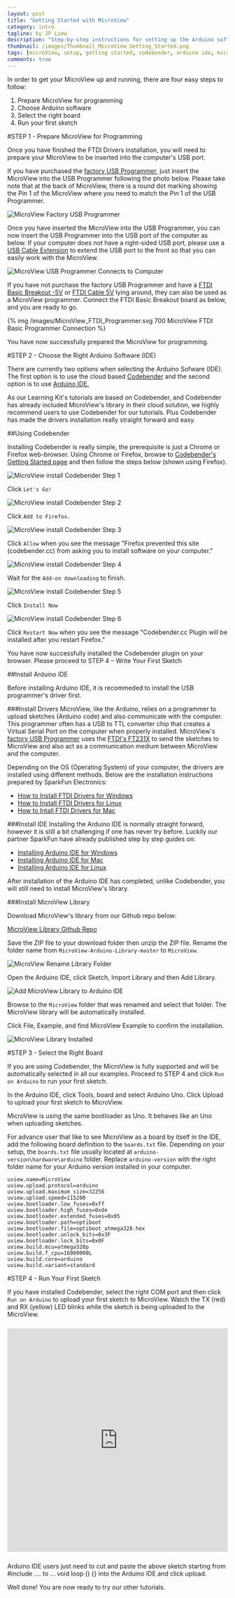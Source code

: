 ```yaml
---
layout: post
title: "Getting Started with MicroView"
category: intro 
tagline: by JP Liew
description: "Step-by-step instructions for setting up the Arduino software and connecting it to your MicroView."
thumbnail: /images/Thumbnail_MicroView_Getting_Started.png
tags: [microView, setup, getting started, codebender, arduino ide, microview library]
comments: true
---
```

In order to get your MicroView up and running, there are four easy steps to follow: 

1.  Prepare MicroView for programming
2.  Choose Arduino software
3.  Select the right board
4.  Run your first sketch

#STEP 1 - Prepare MicroView for Programming

Once you have finished the FTDI Drivers installation, you will need to prepare your MicroView to be inserted into the computer's USB port.

If you have purchased the [factory USB Programmer]( https://www.sparkfun.com/products/12924), just insert the MicroView into the USB Programmer following the photo below.  Please take note that at the back of MicroView, there is a round dot marking showing the Pin 1 of the MicroView where you need to match the Pin 1 of the USB Programmer.

![MicroView Factory USB Programmer](/images/MicroView_Factory_Programmer.jpg)

Once you have inserted the MicroView into the USB Programmer, you can now insert the USB Programmer into the USB port of the computer as below.  If your computer does not have a right-sided USB port, please use a [USB Cable Extension](https://www.sparkfun.com/products/517) to extend the USB port to the front so that you can easily work with the MicroView.

![MicroView USB Programmer Connects to Computer](/images/MicroView_Programmer_To_Computer.jpg)

If you have not purchase the factory USB Programmer and have a [FTDI Basic Breakout -5V](https://www.sparkfun.com/products/9716) or [FTDI Cable 5V]( https://www.sparkfun.com/products/9718) lying around, they can also be used as a MicroView programmer. Connect the FTDI Basic Breakout board as below, and you are ready to go.

{% img /images/MicroView_FTDI_Programmer.svg 700 MicroView FTDI Basic Programmer Connection %}

<p class="success">You have now successfully prepared the MicroView for programming.</p>

#STEP 2 - Choose the Right Arduino Software (IDE)

There are currently two options when selecting the Arduino Sofware (IDE). The first option is to use the cloud based [Codebender](https://codebender.cc?referral_code=7fuuEtc89N) and the second option is to use [Arduino IDE.](http://arduino.cc/en/main/software)

<p class="info">As our Learning Kit's tutorials are based on Codebender, and Codebender has already included MicroView's library in their cloud solution, we highly recommend users to use Codebender for our tutorials. Plus Codebender has made the drivers installation really straight forward and easy.</p>

##Using Codebender

Installing Codebender is really simple, the prerequisite is just a Chrome or Firefox web-browser.  Using Chrome or Firefox, browse to [Codebender's Getting Started page](https://codebender.cc/static/walkthrough/page/1?referral_code=7fuuEtc89N) and then follow the steps below (shown using Firefox).

![MicroView install Codebender Step 1](/images/Codebender_Step01.png)

Click `Let's Go!`

![MicroView install Codebender Step 2](/images/Codebender_Step02.png)

Click `Add to Firefox.`

![MicroView install Codebender Step 3](/images/Codebender_Step03.png)

Click `Allow` when you see the message "Firefox prevented this site (codebender.cc) from asking you to install software on your computer."

![MicroView install Codebender Step 4](/images/Codebender_Step04.png)

Wait for the `Add-on downloading` to finish.

![MicroView install Codebender Step 5](/images/Codebender_Step05.png)

Click `Install Now`

![MicroView install Codebender Step 6](/images/Codebender_Step06.png)

Click `Restart Now` when you see the message "Codebender.cc Plugin will be installed after you restart Firefox."

<p class="success">You have now successfully installed the Codebender plugin on your browser. Please proceed to STEP 4 – Write Your First Sketch</p>

##Install Arduino IDE

Before installing Arduino IDE, it is recommeded to install the USB programmer's driver first.

###Install Drivers
MicroView, like the Arduino, relies on a programmer to upload sketches (Arduino code) and also communicate with the computer. This programmer often has a USB to TTL converter chip that creates a Virtual Serial Port on the computer when properly installed.  MicroView's [factory USB Programmer]( https://www.sparkfun.com/products/12924) uses the [FTDI's FT231X](http://www.ftdichip.com/Products/ICs/FT231X.html) to send the sketches to MicroView and also act as a communication medium between MicroView and the computer.

Depending on the OS (Operating System) of your computer, the drivers are installed using different methods.  Below are the installation instructions prepared by SparkFun Electronics:

* [How to Install FTDI Drivers for Windows]( https://learn.sparkfun.com/tutorials/how-to-install-ftdi-drivers/windows---quick-and-easy)
* [How to Install FTDI Drivers for Linux]( https://learn.sparkfun.com/tutorials/how-to-install-ftdi-drivers/linux)
* [How to Intall FTDI Drivers for Mac]( https://learn.sparkfun.com/tutorials/how-to-install-ftdi-drivers/mac)


###Install IDE
Installing the Arduino IDE is normally straight forward, however it is still a bit challenging if one has never try before.  Luckily our partner SparkFun have already published step by step guides on:

* [Installing Arduino IDE for Windows](https://learn.sparkfun.com/tutorials/installing-arduino-ide/windows)
* [Installing Arduino IDE for Mac](https://learn.sparkfun.com/tutorials/installing-arduino-ide/mac)
* [Installing Arduino IDE for Linux](https://learn.sparkfun.com/tutorials/installing-arduino-ide/linux)

<p class="info">After installation of the Arduino IDE has completed, unlike Codebender, you will still need to install MicroView's library.</p>

###Install MicroView Library

Download MicroView's library from our Github repo below:

[MicroView Library Github Repo](https://github.com/geekammo/MicroView-Arduino-Library/archive/master.zip)

Save the ZIP file to your download folder then unzip the ZIP file. Rename the folder name from `MicroView-Arduino-Library-master` to `MicroView`.

![MicroView Rename Library Folder](/images/MicroView_Rename_Library_Folder.png)

Open the Arduino IDE, click Sketch, Import Library and then Add Library.

![Add MicroView Library to Arduino IDE](/images/MicroView_Add_Library.png)

Browse to the `MicroView` folder that was renamed and select that folder.  The MicroView library will be automatically installed.

Click File, Example, and find MicroView Example to confirm the installation.

![MicroView Library Installed](/images/MicroView_Library_Installed.png)

#STEP 3 - Select the Right Board

If you are using Codebender, the MicroView is fully supported and will be automatically selected in all our examples. Proceed to STEP 4 and click `Run on Arduino` to run your first sketch.

In the Arduino IDE, click Tools, board and select Arduino Uno. Click Upload to upload your first sketch to MicroView.

<p class="info">MicroView is using the same bootloader as Uno. It behaves like an Uno when uploading sketches.</p>

For advance user that like to see MicroView as a board by itself in the IDE, add the following board definition to the `boards.txt` file. Depending on your setup, the `boards.txt` file usually located at `arduino-version\hardware\arduino` folder. Replace `arduino-version` with the right folder name for your Arduino version installed in your computer.

    uview.name=MicroView
    uview.upload.protocol=arduino
    uview.upload.maximum_size=32256
    uview.upload.speed=115200
    uview.bootloader.low_fuses=0xff
    uview.bootloader.high_fuses=0xde
    uview.bootloader.extended_fuses=0x05
    uview.bootloader.path=optiboot
    uview.bootloader.file=optiboot_atmega328.hex
    uview.bootloader.unlock_bits=0x3F
    uview.bootloader.lock_bits=0x0F
    uview.build.mcu=atmega328p
    uview.build.f_cpu=16000000L
    uview.build.core=arduino
    uview.build.variant=standard


#STEP 4 - Run Your First Sketch

If you have installed Codebender, select the right COM port and then click `Run on Arduino` to upload your first sketch to MicroView. Watch the TX (red) and RX (yellow) LED blinks while the sketch is being uploaded to the MicroView.

<iframe style="height: 510px; width: 100%; margin: 10px 0 10px;" allowTransparency="true" src="https://codebender.cc/embed/sketch:38829?board=MicroView" frameborder="0"></iframe>

<p class="info">Arduino IDE users just need to cut and paste the above sketch starting from #include .... to ... void loop () {} into the Arduino IDE and click upload.</p>

<p class="success">Well done! You are now ready to try our other tutorials.</p>
